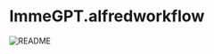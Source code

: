 # ImmeGPT.alfredworkflow

![README](https://github.com/AlickH/ImmeGPT.alfredworkflow/assets/6060026/5a949a98-ea09-45a6-9de5-445ed7f6a027)
